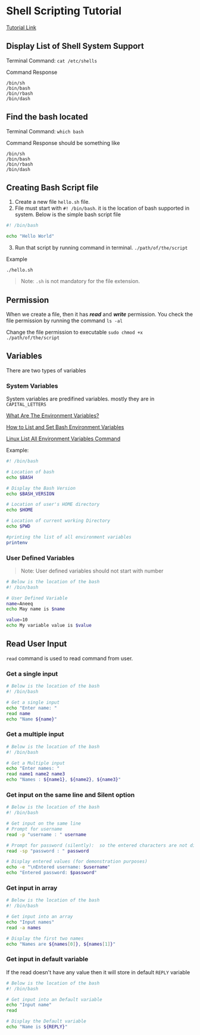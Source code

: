 # Shell Scripting Tutorial

[Tutorial Link](https://www.youtube.com/watch?v=cQepf9fY6cE&list=PLS1QulWo1RIYmaxcEqw5JhK3b-6rgdWO_&ab_channel=ProgrammingKnowledge)

## Display List of Shell System Support

Terminal Command: `cat /etc/shells`

Command Response

````text
/bin/sh
/bin/bash
/bin/rbash
/bin/dash
````

## Find the bash located

Terminal Command: `which bash`

Command Response should be something like

````text
/bin/sh
/bin/bash
/bin/rbash
/bin/dash
````

## Creating Bash Script file

1. Create a new file `hello.sh` file.
2. File must start with `#! /bin/bash`. it is the location of bash supported in system. Below is the simple bash script file

```bash
#! /bin/bash

echo "Hello World"
```

3. Run that script by running command in terminal. `./path/of/the/script`

Example

`./hello.sh`

> Note: `.sh` is not mandatory for the file extension.

## Permission

When we create a file, then it has ***read*** and ***write*** permission. You check the file permission by running the command `ls -al`

Change the file permission to executable `sudo chmod +x ./path/of/the/script`

## Variables

There are two types of variables

### System Variables

System variables are predifined variables. mostly they are in `CAPITAL_LETTERS`

[What Are The Environment Variables?](https://www.shell-tips.com/bash/environment-variables/#gsc.tab=0)

[How to List and Set Bash Environment Variables](https://linuxsimply.com/bash-scripting-tutorial/variables/usage/set-and-list-environment-variables/)

[Linux List All Environment Variables Command](https://www.cyberciti.biz/faq/linux-list-all-environment-variables-env-command/)

Example:

```bash
#! /bin/bash

# Location of bash
echo $BASH

# Display the Bash Version
echo $BASH_VERSION

# Location of user's HOME directory
echo $HOME

# Location of current working Directory
echo $PWD

#printing the list of all environment variables
printenv
```

### User Defined Variables




> Note: User defined variables should not start with number

```bash
# Below is the location of the bash
#! /bin/bash

# User Defined Variable
name=Aneeq
echo May name is $name

value=10
echo My variable value is $value
```

## Read User Input

`read` command is used to read command from user.

### Get a single input

```bash
# Below is the location of the bash
#! /bin/bash

# Get a single input
echo "Enter name: "
read name
echo "Name ${name}"
```

### Get a multiple input

```bash
# Below is the location of the bash
#! /bin/bash

# Get a Multiple input
echo "Enter names: "
read name1 name2 name3
echo "Names : ${name1}, ${name2}, ${name3}"
```

### Get input on the same line and Silent option

```bash
# Below is the location of the bash
#! /bin/bash

# Get input on the same line
# Prompt for username
read -p "username : " username

# Prompt for password (silently):  so the entered characters are not displayed on the screen
read -sp "password : " password

# Display entered values (for demonstration purposes)
echo -e "\nEntered username: $username"
echo "Entered password: $password"
```

### Get input in array

```bash
# Below is the location of the bash
#! /bin/bash

# Get input into an array
echo "Input names"
read -a names

# Display the first two names
echo "Names are ${names[0]}, ${names[1]}"
```

### Get input in default variable

If the read doesn't have any value then it will store in default `REPLY` variable

```bash
# Below is the location of the bash
#! /bin/bash

# Get input into an Default variable
echo "Input name"
read 

# Display the Default variable
echo "Name is ${REPLY}"
```